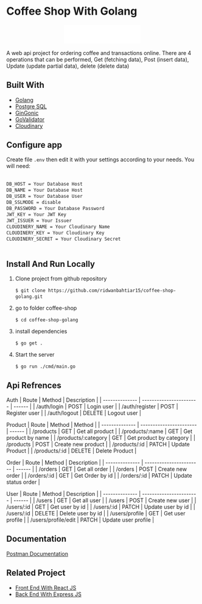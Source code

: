 # Coffee Shop With Golang

<!-- ABOUT THE PROJECT -->

<p align="center">
        <img src="./coffee-shop-logo.webp" width="200px" alt="logo"></img>
</p>

A web api project for ordering coffee and transactions online. There are 4 operations that can be performed, Get (fetching data), Post (insert data), Update (update partial data), delete (delete data)

## Built With

- [Golang](https://go.dev/)
- [Postgre SQL](https://www.postgresql.org/)
- [GinGonic](https://gin-gonic.com/)
- [GoValidator](https://github.com/asaskevich/govalidator)
- [Cloudinary](https://github.com/cloudinary/cloudinary-go)

## Configure app

Create file `.env` then edit it with your settings
according to your needs. You will need:

<pre>
<code>
DB_HOST = Your Database Host
DB_NAME = Your Database Host
DB_USER = Your Database User
DB_SSLMODE = disable
DB_PASSWORD = Your Database Password
JWT_KEY = Your JWT Key
JWT_ISSUER = Your Issuer
CLOUDINERY_NAME = Your Cloudinary Name
CLOUDINERY_KEY = Your Cloudinary Key
CLOUDINERY_SECRET = Your Cloudinary Secret
</code>
</pre>

## Install And Run Locally

1.  Clone project from github repository

        $ git clone https://github.com/ridwanbahtiar15/coffee-shop-golang.git

2.  go to folder coffee-shop

        $ cd coffee-shop-golang

3.  install dependencies

        $ go get .

4.  Start the server

        $ go run ./cmd/main.go

## Api Refrences

Auth
| Route | Method | Description |
| -------------- | ----------------------- | ------ |
| /auth/login | POST | Login user |
| /auth/register | POST | Register user |
| /auth/logout | DELETE | Logout user |

Product
| Route | Method | Method |
| -------------- | ----------------------- | ------ |
| /products | GET | Get all product |
| /products/:name | GET | Get product by name |
| /products/:category | GET | Get product by category |
| /products | POST | Create new product |
| /products/:id | PATCH | Update Product |
| /products/:id | DELETE | Delete Product |

Order
| Route | Method | Description |
| -------------- | ----------------------- | ------ |
| /orders | GET | Get all order |
| /orders | POST | Create new order |
| /orders/:id | GET | Get Order by id |
| /orders/:id | PATCH | Update status order |

User
| Route | Method | Description |
| -------------- | ----------------------- | ------ |
| /users | GET | Get all user |
| /users | POST | Create new user |
| /users/:id | GET | Get user by id |
| /users/:id | PATCH | Update user by id |
| /users/:id | DELETE | Delete user by id |
| /users/profile | GET | Get user profile |
| /users/profile/edit | PATCH | Update user profile |

## Documentation

[Postman Documentation](https://documenter.getpostman.com/view/28541505/2s9Yyqhgjq)

## Related Project

- [Front End With React JS](https://github.com/ridwanbahtiar15/coffee-shop-react-vite.git)
- [Back End With Express JS](https://github.com/ridwanbahtiar15/coffe-shop.git)
